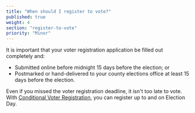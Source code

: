 ```yaml
---
title: "When should I register to vote?"
published: true
weight: 4
section: "register-to-vote"
priority: "Minor"
---
```


It is important that your voter registration application be filled out completely and:  
- Submitted online before midnight 15 days before the election; or  
- Postmarked or hand-delivered to your county elections office at least 15 days before the election.  

Even if you missed the voter registration deadline, it isn't too late to vote. With [Conditional Voter Registration](#menu-item-missed-the-voter-registration-deadline-you-can-still-register-and-vote), you can register up to and on Election Day. 